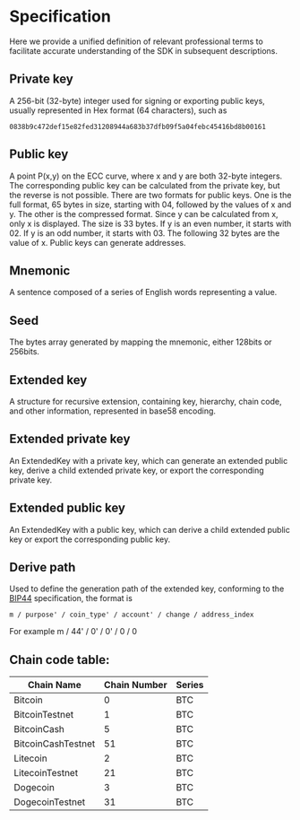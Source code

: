 # Specification

Here we provide a unified definition of relevant professional terms to facilitate accurate understanding of the SDK in
subsequent descriptions.

## Private key

A 256-bit (32-byte) integer used for signing or exporting public keys, usually represented in Hex format (64
characters), such as

```
0838b9c472def15e82fed31208944a683b37dfb09f5a04febc45416bd8b00161
```

## Public key

A point P(x,y) on the ECC curve, where x and y are both 32-byte integers. The corresponding public key can be calculated
from the private key, but the reverse is not possible. There are two formats for public keys. One is the full format, 65
bytes in size, starting with 04, followed by the values of x and y. The other is the compressed format. Since y can be
calculated from x, only x is displayed. The size is 33 bytes. If y is an even number, it starts with 02. If y is an odd
number, it starts with 03. The following 32 bytes are the value of x. Public keys can generate addresses.

## Mnemonic

A sentence composed of a series of English words representing a value.

## Seed

The bytes array generated by mapping the mnemonic, either 128bits or 256bits.

## Extended key

A structure for recursive extension, containing key, hierarchy, chain code, and other information, represented in base58
encoding.

## Extended private key

An ExtendedKey with a private key, which can generate an extended public key, derive a child extended private key, or
export the corresponding private key.

## Extended public key

An ExtendedKey with a public key, which can derive a child extended public key or export the corresponding public key.

## Derive path

Used to define the generation path of the extended key, conforming to
the [BIP44](https://github.com/bitcoin/bips/blob/master/bip-0044.mediawiki) specification, the format is

```
m / purpose' / coin_type' / account' / change / address_index
```

For example m / 44' / 0' / 0' / 0 / 0

## Chain code table:

| Chain Name         | Chain Number | Series |
|--------------------|--------------|--------|
| Bitcoin            | 0            | BTC    |
| BitcoinTestnet     | 1            | BTC    |
| BitcoinCash        | 5            | BTC    |
| BitcoinCashTestnet | 51           | BTC    |
| Litecoin           | 2            | BTC    |
| LitecoinTestnet    | 21           | BTC    |
| Dogecoin           | 3            | BTC    |
| DogecoinTestnet    | 31           | BTC    |

```

